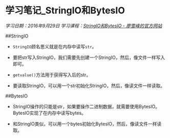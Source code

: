 ﻿# 学习笔记_StringIO和BytesIO
*学习日期：2016年9月29日*
*学习课程：[StringIO和BytesIO - 廖雪峰的官方网站](http://www.liaoxuefeng.com/wiki/0014316089557264a6b348958f449949df42a6d3a2e542c000/001431918785710e86a1a120ce04925bae155012c7fc71e000)*

##StringIO

- `StringIO`顾名思义就是在内存中读写`str`。

- 要把str写入StringIO，我们需要先创建一个StringIO，然后，像文件一样写入即可。

- `getvalue()`方法用于获得写入后的str。

- 要读取StringIO，可以用一个str初始化StringIO，然后，像读文件一样读取。

##BytesIO

- StringIO操作的只能是str，如果要操作二进制数据，就需要使用BytesIO。BytesIO实现了在内存中读写bytes。

- 和StringIO类似，可以用一个bytes初始化BytesIO，然后，像读文件一样读取。